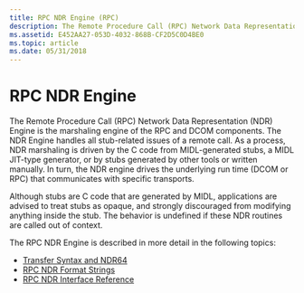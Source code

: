 ```yaml
---
title: RPC NDR Engine (RPC)
description: The Remote Procedure Call (RPC) Network Data Representation (NDR) Engine is the marshaling engine of the RPC and DCOM components.
ms.assetid: E452AA27-053D-4032-868B-CF2D5C0D4BE0
ms.topic: article
ms.date: 05/31/2018
---
```


# RPC NDR Engine

The Remote Procedure Call (RPC) Network Data Representation (NDR) Engine is the marshaling engine of the RPC and DCOM components. The NDR Engine handles all stub-related issues of a remote call. As a process, NDR marshaling is driven by the C code from MIDL-generated stubs, a MIDL JIT-type generator, or by stubs generated by other tools or written manually. In turn, the NDR engine drives the underlying run time (DCOM or RPC) that communicates with specific transports.

Although stubs are C code that are generated by MIDL, applications are advised to treat stubs as opaque, and strongly discouraged from modifying anything inside the stub. The behavior is undefined if these NDR routines are called out of context.

The RPC NDR Engine is described in more detail in the following topics:

-   [Transfer Syntax and NDR64](transfer-syntax-and-ndr64.md)
-   [RPC NDR Format Strings](rpc-ndr-format-strings.md)
-   [RPC NDR Interface Reference](rpc-ndr-interface-reference.md)

 

 




